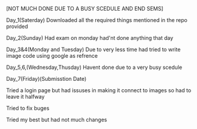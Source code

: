 [NOT MUCH DONE DUE TO A BUSY SCEDULE AND END SEMS]




Day_1(Saterday)
Downloaded all the required things mentioned in the repo provided


Day_2(Sunday)
Had exam on monday had'nt done anything that day


Day_3&4(Monday and Tuesday)
Due to very less time had tried to write image code using google as refrence


Day_5,6,(Wednesday,Thusday)
Havent done due to a very busy scedule


Day_7(Friday)(Submisstion Date)

Tried a login page but had issuses in making it connect to images so had to leave it halfway


Tried to fix buges 



Tried my best but had not much changes
